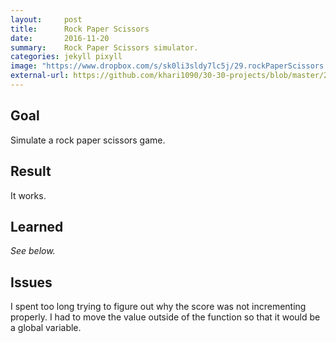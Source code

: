 ```yaml
---
layout:     post
title:      Rock Paper Scissors
date:       2016-11-20
summary:    Rock Paper Scissors simulator.
categories: jekyll pixyll
image: "https://www.dropbox.com/s/sk0li3sldy7lc5j/29.rockPaperScissors.png?raw=1"
external-url: https://github.com/khari1090/30-30-projects/blob/master/29.rockPaperScissors.html
---
```


## Goal
Simulate a rock paper scissors game.

## Result
It works.

## Learned
*See below.*

## Issues
I spent too long trying to figure out why the score was not incrementing properly. I had to move the value outside of the function so that it would be a global variable.
